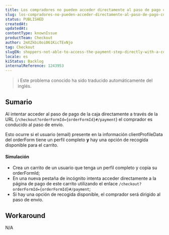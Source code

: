 ```yaml
---
title: Los compradores no pueden acceder directamente al paso de pago con un perfil completo y la opción de recogida disponible
slug: los-compradores-no-pueden-acceder-directamente-al-paso-de-pago-con-un-perfil-completo-y-la-opcion-de-recogida-disponible
status: PUBLISHED
createdAt: 
updatedAt: 
contentType: knownIssue
productTeam: Checkout
author: 2mXZkbi0oi061KicTExNjo
tag: Checkout
slugEN: shoppers-not-able-to-access-the-payment-step-directly-with-a-complete-profile-and-available-pickup-option
locale: es
kiStatus: Backlog
internalReference: 1243953
---
```


>ℹ️ Este problema conocido ha sido traducido automáticamente del inglés.

## Sumario


Al intentar acceder al paso de pago de la caja directamente a través de la URL (`/checkout?orderFormId={orderFormId}#/payment`) el comprador es conducido al paso de envío.

Esto ocurre si el usuario (email) presente en la información clientProfileData del orderForm tiene un perfil completo **y** hay una opción de recogida disponible para el carrito.


#### Simulación



- Crea un carrito de un usuario que tenga un perfil completo y copia su orderFormId;
- En una nueva pestaña de incógnito intenta acceder directamente a la página de pago de este carrito utilizando el enlace `/checkout?orderFormId={orderFormId}#/payment`;
- Si hay una opción de recogida disponible, el comprador será dirigido al paso de envío.

## Workaround


N/A



